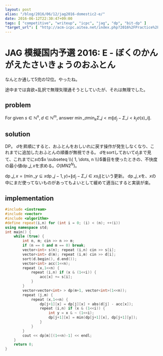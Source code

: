 ```yaml
---
layout: post
alias: "/blog/2016/06/12/jag2016-domestic2-e/"
date: 2016-06-12T22:30:47+09:00
tags: [ "competitive", "writeup", "icpc", "jag", "dp", "bit-dp" ]
"target_url": [ "http://acm-icpc.aitea.net/index.php?2016%2FPractice%2F%E6%A8%A1%E6%93%AC%E5%9B%BD%E5%86%85%E4%BA%88%E9%81%B8B" ]
---
```


# JAG 模擬国内予選 2016: E - ぼくのかんがえたさいきょうのおふとん

なんとか通して$5$完の$12$位。やったね。

途中までは貪欲+乱択で無理矢理通そうとしていたが、それは無理でした。

## problem

For given $s \in \mathbb{N}^n, d \in \mathbb{N}^m$, answer $\min\_\sigma \min_k \Sigma\_{j \lt m} \| d_j - \Sigma\_{i \lt k_j} \sigma(s)\_i \|$.

## solution

DP。
$d$を昇順にすると、おふとんをおしいれに戻す操作が発生しなくなり、これまでに追加したおふとんの順番が無視できる。
$d$をsortしておいて$d_j$まで見て、これまでに$s$の$x \subseteq \\{ 1, \dots, n \\}$番目を使ったときの、不快度の最小値$\operatorname{dp}\_{j,x}$を求める。$O(MN2^N)$。

$\operatorname{dp}\_{j,x} = (\min\_{y \subseteq x} \operatorname{dp}\_{j-1,y}) + \| d_j - \Sigma\_{i \in x} s_i \|$という更新。
$\operatorname{dp}\_{j,x}$を、$x$の中にまだ使ってないものがあってもよいとして緩めて適当にすると実装が楽。

## implementation

``` c++
#include <iostream>
#include <vector>
#include <algorithm>
#define repeat(i,n) for (int i = 0; (i) < (n); ++(i))
using namespace std;
int main() {
    while (true) {
        int n, m; cin >> n >> m;
        if (n == 0 and m == 0) break;
        vector<int> s(n); repeat (i,n) cin >> s[i];
        vector<int> d(m); repeat (i,m) cin >> d[i];
        sort(d.begin(), d.end());
        vector<int> acc(1<<n);
        repeat (x,1<<n) {
            repeat (i,n) if (x & (1<<i)) {
                acc[x] += s[i];
            }
        }
        vector<vector<int> > dp(m+1, vector<int>(1<<n));
        repeat (j,m) {
            repeat (x,1<<n) {
                dp[j+1][x] = dp[j][x] + abs(d[j] - acc[x]);
                repeat (i,n) if (x & (1<<i)) {
                    int y = x & ~ (1<<i);
                    dp[j+1][x] = min(dp[j+1][x], dp[j+1][y]);
                }
            }
        }
        cout << dp[m][(1<<n)-1] << endl;
    }
    return 0;
}
```
